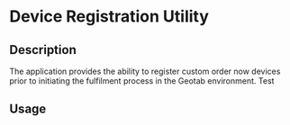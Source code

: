 # Device Registration Utility
## Description
The application provides the ability to register custom order now devices prior to initiating the fulfilment process in the Geotab environment.
Test
## Usage
